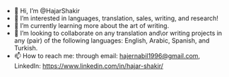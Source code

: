 - 👋 Hi, I’m @HajarShakir
- 👀 I’m interested in languages, translation, sales, writing, and research!
- 🌱 I’m currently learning more about the art of writing.
- 💞️ I’m looking to collaborate on any translation and\or writing projects in any (pair) of the following languages: English, Arabic, Spanish, and Turkish.
- 📫 How to reach me: through email: hajernabil1996@gmail.com, LinkedIn: https://www.linkedin.com/in/hajar-shakir/
